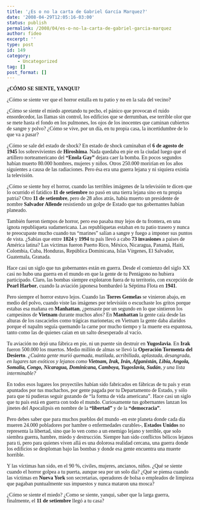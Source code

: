 ```yaml
---
title: '¿Es o no la carta de Gabriel García Marquez?'
date: '2008-04-29T12:05:16-03:00'
status: publish
permalink: /2008/04/es-o-no-la-carta-de-gabriel-garcia-marquez
author: fideo
excerpt: ''
type: post
id: 149
category:
    - Uncategorized
tag: []
post_format: []
---
```

<span style="font-family: Verdana;">**¿CÓMO SE SIENTE, YANQUI?**</span>

<span style="font-family: Verdana;">¿Cómo se siente ver que el horror estalla en tu patio y no en la sala del vecino?</span>

<span style="font-family: Verdana;">¿Cómo se siente el miedo apretando tu pecho, el pánico que provocan el ruido ensordecedor, las llamas sin control, los edificios que se derrumban, ese terrible olor que se mete hasta el fondo en los pulmones, los ojos de los inocentes que caminan cubiertos de sangre y polvo? ¿Cómo se vive, por un día, en tu propia casa, la incertidumbre de lo que va a pasar? </span>

<span style="font-family: Verdana;">¿Cómo se sale del estado de shock? En estado de shock caminaban el **6 de agosto de 1945** los sobrevivientes de **Hiroshima**. Nada quedaba en pie en la ciudad luego que el artillero norteamericano del **“Enola Gay”** dejara caer la bomba. En pocos segundos habían muerto 80.000 hombres, mujeres y niños. Otros 250.000 morirían en los años siguientes a causa de las radiaciones. Pero ésa era una guerra lejana y ni siquiera existía la televisión. </span>

<span style="font-family: Verdana;">¿Cómo se siente hoy el horror, cuando las terribles imágenes de la televisión te dicen que lo ocurrido el fatídico **11 de setiembre** no pasó en una tierra lejana sino en tu propia patria? Otro **11 de setiembre**, pero de 28 años atrás, había muerto un presidente de nombre **Salvador Allende** resistiendo un golpe de Estado que tus gobernantes habían planeado. </span>

<span style="font-family: Verdana;">También fueron tiempos de horror, pero eso pasaba muy lejos de tu frontera, en una ignota republiqueta sudamericana. Las republiquetas estaban en tu patio trasero y nunca te preocupaste mucho cuando tus “marines” salían a sangre y fuego a imponer sus puntos de vista. ¿Sabías que entre **1824** y **1994** tu país llevó a cabo **73 invasiones** a países de América latina? Las víctimas fueron Puerto Rico, México, Nicaragua, Panamá, Haití, Colombia, Cuba, Honduras, República Dominicana, Islas Vírgenes, El Salvador, Guatemala, Granada.</span>

<span style="font-family: Verdana;">Hace casi un siglo que tus gobernantes están en guerra. Desde el comienzo del siglo XX casi no hubo una guerra en el mundo en que la gente de tu Pentágono no hubiera participado. Claro, las bombas siempre explotaron fuera de tu territorio, con excepción de **Pearl Harbor**, cuando la aviación japonesa bombardeó la Séptima Flota en **1941**. </span>

<span style="font-family: Verdana;">Pero siempre el horror estuvo lejos. Cuando las **Torres Gemelas** se vinieron abajo, en medio del polvo, cuando viste las imágenes por televisión o escuchaste los gritos porque estabas esa mañana en **Manhattan**, ¿pensaste por un segundo en lo que sintieron los campesinos de **Vietnam** durante muchos años? En **Manhattan** la gente caía desde las alturas de los rascacielos como trágicas marionetas; en Vietnam la gente daba alaridos porque el napalm seguía quemando la carne por mucho tiempo y la muerte era espantosa, tanto como las de quienes caían en un salto desesperado al vacío.</span>

<span style="font-family: Verdana;">Tu aviación no dejó una fábrica en pie, ni un puente sin destruir en **Yugoslavia**. En **Irak** fueron 500.000 los muertos. Medio millón de almas se llevó la **Operación Tormenta del Desierto**. *¿Cuánta gente murió quemada, mutilada, acribillada, aplastada, desangrada, en lugares tan exóticos y lejanos como **Vietnam, Irak, Irán, Afganistán, Libia, Angola, Somalía, Congo, Nicaragua, Dominicana, Camboya, Yugoslavia, Sudán**, y una lista interminable?* </span>

<span style="font-family: Verdana;">En todos esos lugares los proyectiles habían sido fabricados en fábricas de tu país y eran apuntados por tus muchachos, por gente pagada por tu Departamento de Estado, y sólo para que tú pudieras seguir gozando de “la forma de vida americana”. Hace casi un siglo que tu país está en guerra con todo el mundo. Curiosamente tus gobernantes lanzan los jinetes del Apocalipsis en nombre de la **“libertad”** y de la **“democracia”**. </span>

<span style="font-family: Verdana;">Pero debes saber que para muchos pueblos del mundo -en este planeta donde cada día mueren 24.000 pobladores por hambre o enfermedades curables-, **Estados Unidos** no representa la libertad, sino que lo ven como a un enemigo lejano y terrible, que solo siembra guerra, hambre, miedo y destrucción. Siempre han sido conflictos bélicos lejanos para ti, pero para quienes viven allá es una dolorosa realidad cercana, una guerra donde los edificios se desploman bajo las bombas y donde esa gente encuentra una muerte horrible. </span>

<span style="font-family: Verdana;">Y las víctimas han sido, en el 90 %, civiles, mujeres, ancianos, niños. ¿Qué se siente cuando el horror golpea a tu puerta, aunque sea por un solo día? ¿Qué se piensa cuando las víctimas en **Nueva York** son secretarias, operadores de bolsa o empleados de limpieza que pagaban puntualmente sus impuestos y nunca mataron una mosca?</span>

<span style="font-family: Verdana;">¿Cómo se siente el miedo? ¿Como se siente, yanqui, saber que la larga guerra, finalmente, el **11 de setiembre** llegó a tu casa?</span>